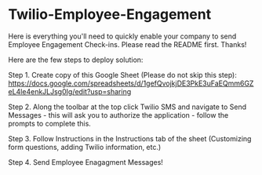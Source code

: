 # Twilio-Employee-Engagement
Here is everything you'll need to quickly enable your company to send Employee Engagement Check-ins. Please read the README first. Thanks!

Here are the few steps to deploy solution:

Step 1. Create copy of this Google Sheet (Please do not skip this step): https://docs.google.com/spreadsheets/d/1gefQvojkjDE3PkE3uFaEQmm6GZeL4le4enkJLJsg0Ig/edit?usp=sharing

Step 2. Along the toolbar at the top click Twilio SMS and navigate to Send Messages - this will ask you to authorize the application - follow the prompts to complete this.

Step 3. Follow Instructions in the Instructions tab of the sheet (Customizing form questions, adding Twilio information, etc.)

Step 4. Send Employee Enagagment Messages!
